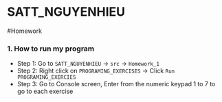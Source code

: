 # SATT_NGUYENHIEU
#Homework

### 1. **How to run my program**

* Step 1: Go to ```SATT_NGUYENHIEU``` -> ```src``` -> ```Homework_1```
* Step 2: Right click on ```PROGRAMING_EXERCISES``` -> Click ```Run PROGRAMING_EXERCIES```
* Step 3: Go to Console screen, Enter from the numeric keypad 1 to 7 to go to each exercise

